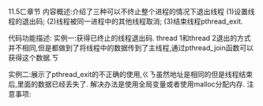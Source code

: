 11.5ㄈ章节
内容概述:介绍了三种可以不终止整个进程的情况下退出线程
(1)设置线程的退出码;
(2)线程被同一进程中的其他线程取消;
(3)结束线程pthread_exit.

代码功能描述:
实例一:获得已终止的线程退出码.
thread 1和thread 2退出的方式并不相同,但是都做到了将线程中的数据传到了主线程,通过pthread_join函数可以获得这个数据.ㄎ

实例二:展示了pthread_exit的不正确的使用,ㄍㄋ虽然地址是相同的但是线程结束后,里面的数据已经丢失了.
解决办法是使用全局变量或者使用malloc分配内存.
注意事项:
